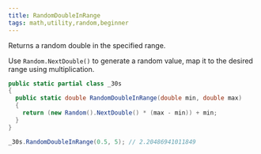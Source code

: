 ```yaml
---
title: RandomDoubleInRange
tags: math,utility,random,beginner
---
```


Returns a random double in the specified range.

Use `Random.NextDouble()` to generate a random value, map it to the desired range using multiplication.

```csharp
public static partial class _30s 
{
  public static double RandomDoubleInRange(double min, double max) 
  {
    return (new Random().NextDouble() * (max - min)) + min;
  }
}
```

```csharp
_30s.RandomDoubleInRange(0.5, 5); // 2.20486941011849
```
